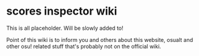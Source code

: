 # scores inspector wiki


This is all placeholder. Will be slowly added to!

Point of this wiki is to inform you and others about this website, osualt and other osu! related stuff that's probably not on the official wiki.
